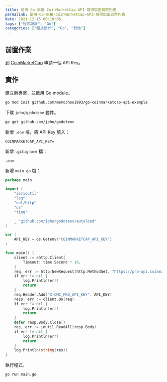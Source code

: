 ```yaml
---
title: 使用 Go 串接 CoinMarketCap API 取得加密貨幣列表
permalink: 使用-Go-串接-CoinMarketCap-API-取得加密貨幣列表
date: 2021-12-15 00:10:06
tags: ["程式設計", "Go"]
categories: ["程式設計", "Go", "其他"]
---
```


## 前置作業

到 [CoinMarketCap](https://coinmarketcap.com/api/) 申請一個 API Key。

## 實作

建立新專案，並啟用 Go module。

```BASH
go mod init github.com/memochou1993/go-coinmarketcap-api-example
```

下載 `joho/godotenv` 套件。

```BASH
go get github.com/joho/godotenv
```

新增 `.env` 檔，將 API Key 填入：

```ENV
COINMARKETCAP_API_KEY=
```

新增 `.gitignore` 檔：

```ENV
.env
```

新增 `main.go` 檔：

```GO
package main

import (
	"io/ioutil"
	"log"
	"net/http"
	"os"
	"time"

	_ "github.com/joho/godotenv/autoload"
)

var (
	API_KEY = os.Getenv("COINMARKETCAP_API_KEY")
)

func main() {
	client := &http.Client{
		Timeout: time.Second * 10,
	}
	req, err := http.NewRequest(http.MethodGet, "https://pro-api.coinmarketcap.com/v1/cryptocurrency/listings/latest", nil)
	if err != nil {
		log.Println(err)
		return
	}
	req.Header.Add("X-CMC_PRO_API_KEY", API_KEY)
	resp, err := client.Do(req)
	if err != nil {
		log.Println(err)
		return
	}
	defer resp.Body.Close()
	res, err := ioutil.ReadAll(resp.Body)
	if err != nil {
		log.Println(err)
		return
	}
	log.Println(string(res))
}
```

執行程式。

```BASH
go run main.go
```
